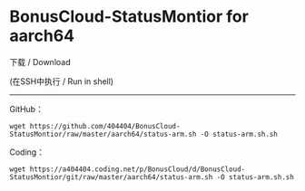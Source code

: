 # BonusCloud-StatusMontior for aarch64

下载 / Download

(在SSH中执行 / Run in shell)

----------------------------------------------------------------------------------------------------------------------

GitHub：
```
wget https://github.com/404404/BonusCloud-StatusMontior/raw/master/aarch64/status-arm.sh -O status-arm.sh.sh
```

Coding：
```
wget https://a404404.coding.net/p/BonusCloud/d/BonusCloud-StatusMontior/git/raw/master/aarch64/status-arm.sh -O status-arm.sh.sh
```
